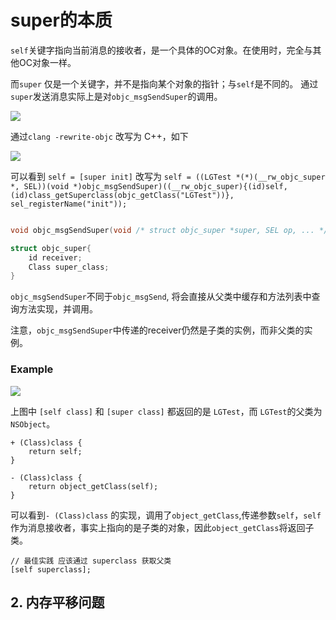 # super的本质

`self`关键字指向当前消息的接收者，是一个具体的OC对象。在使用时，完全与其他OC对象一样。

而`super` 仅是一个关键字，并不是指向某个对象的指针；与`self`是不同的。 通过`super`发送消息实际上是对`objc_msgSendSuper`的调用。

![](https://pic.existorlive.cn/%E6%88%AA%E5%B1%8F2021-06-19%20%E4%B8%8B%E5%8D%887.03.25.png)

通过`clang -rewrite-objc` 改写为 C++，如下

![](https://pic.existorlive.cn/%E6%88%AA%E5%B1%8F2021-06-19%20%E4%B8%8B%E5%8D%887.05.20.png)

可以看到 `self = [super init]` 改写为 `self = ((LGTest *(*)(__rw_objc_super *, SEL))(void *)objc_msgSendSuper)((__rw_objc_super){(id)self, (id)class_getSuperclass(objc_getClass("LGTest"))}, sel_registerName("init"));`

```c++ 

void objc_msgSendSuper(void /* struct objc_super *super, SEL op, ... */ )

struct objc_super{
    id receiver;
    Class super_class;
}

```

`objc_msgSendSuper`不同于`objc_msgSend`, 将会直接从父类中缓存和方法列表中查询方法实现，并调用。

注意，`objc_msgSendSuper`中传递的receiver仍然是子类的实例，而非父类的实例。

### Example 

![](https://pic.existorlive.cn/%E6%88%AA%E5%B1%8F2021-06-19%20%E4%B8%8B%E5%8D%887.23.21.png)

上图中 `[self class]` 和 `[super class]` 都返回的是 `LGTest`，而 `LGTest`的父类为`NSObject`。

```objc
+ (Class)class {
    return self;
}

- (Class)class {
    return object_getClass(self);
}
```

可以看到`- (Class)class` 的实现，调用了`object_getClass`,传递参数`self`，`self`作为消息接收者，事实上指向的是子类的对象，因此`object_getClass`将返回子类。


```objc
// 最佳实践 应该通过 superclass 获取父类
[self superclass];
```

## 2. 内存平移问题
